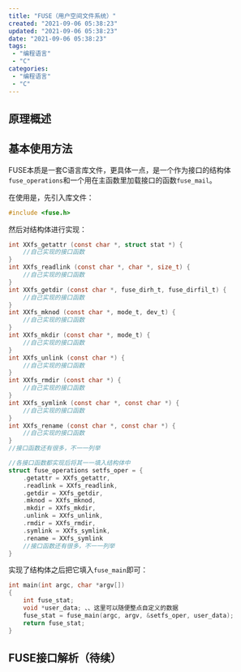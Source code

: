 ```yaml
---
title: "FUSE（用户空间文件系统）"
created: "2021-09-06 05:38:23"
updated: "2021-09-06 05:38:23"
date: "2021-09-06 05:38:23"
tags: 
 - "编程语言"
 - "C"
categories: 
 - "编程语言"
 - "C"
---
```


## 原理概述

## 基本使用方法

FUSE本质是一套C语言库文件，更具体一点，是一个作为接口的结构体`fuse_operations`和一个用在主函数里加载接口的函数`fuse_mail`。

在使用是，先引入库文件：

```c
#include <fuse.h>
```

然后对结构体进行实现：

```c
int XXfs_getattr (const char *, struct stat *) {
    //自己实现的接口函数
}
int XXfs_readlink (const char *, char *, size_t) {
    //自己实现的接口函数
}
int XXfs_getdir (const char *, fuse_dirh_t, fuse_dirfil_t) {
    //自己实现的接口函数
}
int XXfs_mknod (const char *, mode_t, dev_t) {
    //自己实现的接口函数
}
int XXfs_mkdir (const char *, mode_t) {
    //自己实现的接口函数
}
int XXfs_unlink (const char *) {
    //自己实现的接口函数
}
int XXfs_rmdir (const char *) {
    //自己实现的接口函数
}
int XXfs_symlink (const char *, const char *) {
    //自己实现的接口函数
}
int XXfs_rename (const char *, const char *) {
    //自己实现的接口函数
}
//接口函数还有很多，不一一列举

//各接口函数都实现后将其一一填入结构体中
struct fuse_operations setfs_oper = {
    .getattr = XXfs_getattr,
    .readlink = XXfs_readlink,
    .getdir = XXfs_getdir,
    .mknod = XXfs_mknod,
    .mkdir = XXfs_mkdir,
    .unlink = XXfs_unlink,
    .rmdir = XXfs_rmdir,
    .symlink = XXfs_symlink,
    .rename = XXfs_symlink
    //接口函数还有很多，不一一列举
}
```

实现了结构体之后把它填入`fuse_main`即可：

```c
int main(int argc, char *argv[])
{
    int fuse_stat;
    void *user_data; 、、这里可以随便整点自定义的数据
    fuse_stat = fuse_main(argc, argv, &setfs_oper, user_data);
    return fuse_stat;
}
```

## FUSE接口解析（待续）

